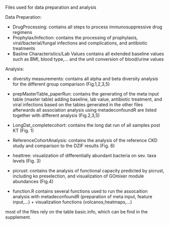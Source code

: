 Files used for data preparation and analysis 

Data Preparation: 
- DrugProcessing:
  contains all steps to process immunosuppressive drug regimens
- Prophylax/Infection:
  contains the processing of prophylaxis, viral/bacterial/fungal infections and complications, and antibiotic treatments
- Basline Characteristics/Lab Values
  contains all extended baseline values such as BMI, blood type,... and the unit conversion of blood/urine values

Analysis: 
- diversity measurements: contains all alpha and beta diversity analysis for the different group comparison (Fig.1,2,3,5)
- prepMasterTable_paperRun:
   contains the generating of the meta input table (master table) adding baseline, lab value, antibiotic treatment, and viral infections based on the tables generated in the other files
   afterwards all association analysis using metadeconfoundR are listed together with different analysis (Fig.2,3,5)
- LongDat_completecohort: contains the long dat run of all samples post KT (Fig. 1)
- ReferenceCohortAnalysis: contains the analysis of the reference CKD study and comparison to the DZIF results (Fig. 6)
- heattree: visualization of differentially abundant bacteria on sev. taxa levels (Fig. 3)
- picrust: contains the analysis of functional capacity predicted by picrust, including ko preselection, and visualization of GOmixer module abundances (Fig.4)

- function.R contains several functions used to run the assocaition analysis with metadeconfoundR (preparation of meta input, feature input,...) + visualization functions (volcanos,heatmaps,...)
  
most of the files rely on the table basic.info, which can be find in the supplement.
